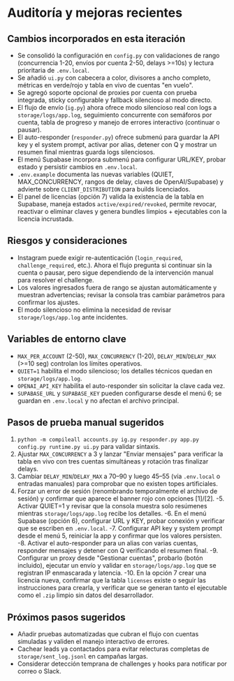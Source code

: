 # Auditoría y mejoras recientes

## Cambios incorporados en esta iteración
- Se consolidó la configuración en `config.py` con validaciones de rango (concurrencia 1-20, envíos por cuenta 2-50, delays >=10s) y lectura prioritaria de `.env.local`.
- Se añadió `ui.py` con cabecera a color, divisores a ancho completo, métricas en verde/rojo y tabla en vivo de cuentas "en vuelo".
- Se agregó soporte opcional de proxies por cuenta con prueba integrada, sticky configurable y fallback silencioso al modo directo.
- El flujo de envío (`ig.py`) ahora ofrece modo silencioso real con logs a `storage/logs/app.log`, seguimiento concurrente con semáforos por cuenta, tabla de progreso y manejo de errores interactivo (continuar o pausar).
- El auto-responder (`responder.py`) ofrece submenú para guardar la API key y el system prompt, activar por alias, detener con Q y mostrar un resumen final mientras guarda logs silenciosos.
- El menú Supabase incorpora submenú para configurar URL/KEY, probar estado y persistir cambios en `.env.local`.
- `.env.example` documenta las nuevas variables (QUIET, MAX_CONCURRENCY, rangos de delay, claves de OpenAI/Supabase) y advierte sobre `CLIENT_DISTRIBUTION` para builds licenciados.
- El panel de licencias (opción 7) valida la existencia de la tabla en Supabase, maneja estados `active/expired/revoked`, permite revocar, reactivar o eliminar claves y genera bundles limpios + ejecutables con la licencia incrustada.

## Riesgos y consideraciones
- Instagram puede exigir re-autenticación (`login_required`, `challenge_required`, etc.). Ahora el flujo pregunta si continuar sin la cuenta o pausar, pero sigue dependiendo de la intervención manual para resolver el challenge.
- Los valores ingresados fuera de rango se ajustan automáticamente y muestran advertencias; revisar la consola tras cambiar parámetros para confirmar los ajustes.
- El modo silencioso no elimina la necesidad de revisar `storage/logs/app.log` ante incidentes.

## Variables de entorno clave
- `MAX_PER_ACCOUNT` (2-50), `MAX_CONCURRENCY` (1-20), `DELAY_MIN`/`DELAY_MAX` (>=10 seg) controlan los límites operativos.
- `QUIET=1` habilita el modo silencioso; los detalles técnicos quedan en `storage/logs/app.log`.
- `OPENAI_API_KEY` habilita el auto-responder sin solicitar la clave cada vez.
- `SUPABASE_URL` y `SUPABASE_KEY` pueden configurarse desde el menú 6; se guardan en `.env.local` y no afectan el archivo principal.

## Pasos de prueba manual sugeridos
1. `python -m compileall accounts.py ig.py responder.py app.py config.py runtime.py ui.py` para validar sintaxis.
2. Ajustar `MAX_CONCURRENCY` a 3 y lanzar "Enviar mensajes" para verificar la tabla en vivo con tres cuentas simultáneas y rotación tras finalizar delays.
3. Cambiar `DELAY_MIN`/`DELAY_MAX` a 70–90 y luego 45–55 (vía `.env.local` o entradas manuales) para comprobar que no existen topes artificiales.
4. Forzar un error de sesión (renombrando temporalmente el archivo de sesión) y confirmar que aparece el banner rojo con opciones [1]/[2].
-5. Activar QUIET=1 y revisar que la consola muestra solo resúmenes mientras `storage/logs/app.log` recibe los detalles.
-6. En el menú Supabase (opción 6), configurar URL y KEY, probar conexión y verificar que se escriben en `.env.local`.
-7. Configurar API key y system prompt desde el menú 5, reiniciar la app y confirmar que los valores persisten.
-8. Activar el auto-responder para un alias con varias cuentas, responder mensajes y detener con Q verificando el resumen final.
-9. Configurar un proxy desde "Gestionar cuentas", probarlo (botón incluido), ejecutar un envío y validar en `storage/logs/app.log` que se registran IP enmascarada y latencia.
-10. En la opción 7 crear una licencia nueva, confirmar que la tabla `licenses` existe o seguir las instrucciones para crearla, y verificar que se generan tanto el ejecutable como el `.zip` limpio sin datos del desarrollador.

## Próximos pasos sugeridos
- Añadir pruebas automatizadas que cubran el flujo con cuentas simuladas y validen el manejo interactivo de errores.
- Cachear leads ya contactados para evitar relecturas completas de `storage/sent_log.jsonl` en campañas largas.
- Considerar detección temprana de challenges y hooks para notificar por correo o Slack.
